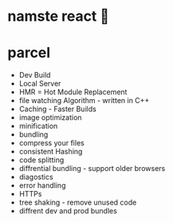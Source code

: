 # namste react 🚀

# parcel
- Dev Build
- Local Server
- HMR = Hot Module Replacement
- file watching Algorithm - written in C++
- Caching - Faster Builds
- image optimization
- minification
- bundling
- compress your files
- consistent Hashing
- code splitting 
- diffrential bundling - support older browsers
- diagostics
- error handling
- HTTPs
- tree shaking - remove unused code
- diffrent dev and prod bundles
 

